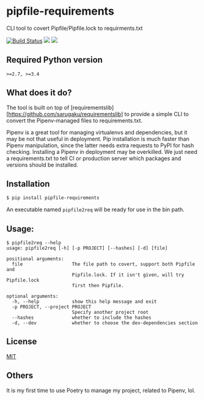 # pipfile-requirements
CLI tool to covert Pipfile/Pipfile.lock to requirments.txt

[![Build Status](https://travis-ci.org/frostming/pipfile-requirements.svg?branch=master)](https://travis-ci.org/frostming/pipfile-requirements)
[![](https://img.shields.io/pypi/v/pipfile-requirements.svg)](https://pypi.org/project/pipfile-requirements)
[![](https://img.shields.io/pypi/pyversions/pipfile-requirements.svg)](https://pypi.org/project/pipfile-requirements)

## Required Python version

`>=2.7, >=3.4`

## What does it do?

The tool is built on top of [requirementslib][https://github.com/sarugaku/requirementslib] to provide a simple CLI to
convert the Pipenv-managed files to requirements.txt.

Pipenv is a great tool for managing virtualenvs and dependencies, but it may be not that useful in deployment.
Pip installation is much faster than Pipenv manipulation, since the latter needs extra requests to PyPI for hash checking.
Installing a Pipenv in deployment may be overkilled. We just need a requirements.txt to tell CI or production server
which packages and versions should be installed.


## Installation

```bash
$ pip install pipfile-requirements
```

An executable named `pipfile2req` will be ready for use in the bin path.

## Usage:

```
$ pipfile2req --help
usage: pipfile2req [-h] [-p PROJECT] [--hashes] [-d] [file]

positional arguments:
  file                  The file path to covert, support both Pipfile and
                        Pipfile.lock. If it isn't given, will try Pipfile.lock
                        first then Pipfile.

optional arguments:
  -h, --help            show this help message and exit
  -p PROJECT, --project PROJECT
                        Specify another project root
  --hashes              whether to include the hashes
  -d, --dev             whether to choose the dev-dependencies section
```

## License

[MIT](/LICENSE)

## Others

It is my first time to use Poetry to manage my project, related to Pipenv, lol.
